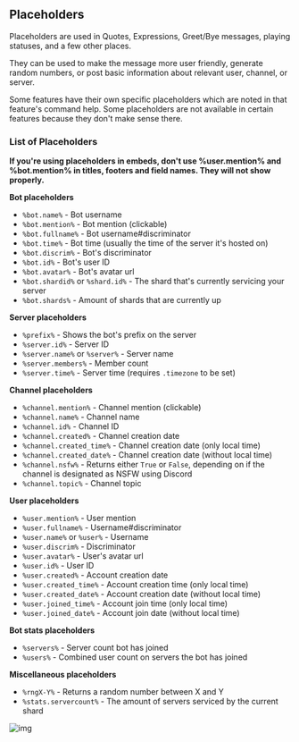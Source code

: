 ## Placeholders

Placeholders are used in Quotes, Expressions, Greet/Bye messages, playing statuses, and a few other places.

They can be used to make the message more user friendly, generate random numbers, or post basic information about relevant user, channel, or server.

Some features have their own specific placeholders which are noted in that feature's command help. Some placeholders are not available in certain features because they don't make sense there.

### List of Placeholders

**If you're using placeholders in embeds, don't use %user.mention% and %bot.mention% in titles, footers and field names. They will not show properly.**

**Bot placeholders**

- `%bot.name%` - Bot username
- `%bot.mention%` - Bot mention (clickable)
- `%bot.fullname%` - Bot username#discriminator
- `%bot.time%` - Bot time (usually the time of the server it's hosted on)
- `%bot.discrim%` - Bot's discriminator
- `%bot.id%` - Bot's user ID
- `%bot.avatar%` - Bot's avatar url
- `%bot.shardid%` or `%shard.id%` - The shard that's currently servicing your server
- `%bot.shards%` - Amount of shards that are currently up

**Server placeholders**

- `%prefix%` - Shows the bot's prefix on the server
- `%server.id%` - Server ID
- `%server.name%` or `%server%` - Server name
- `%server.members%` - Member count
- `%server.time%` - Server time (requires `.timezone` to be set)

**Channel placeholders**

- `%channel.mention%` - Channel mention (clickable)
- `%channel.name%` - Channel name
- `%channel.id%` - Channel ID
- `%channel.created%` - Channel creation date
- `%channel.created_time%` - Channel creation date (only local time)
- `%channel.created_date%` - Channel creation date (without local time)
- `%channel.nsfw%` - Returns either `True` or `False`, depending on if the channel is designated as NSFW using Discord
- `%channel.topic%` - Channel topic

**User placeholders**

- `%user.mention%` - User mention
- `%user.fullname%` - Username#discriminator
- `%user.name%` or `%user%` - Username
- `%user.discrim%` - Discriminator
- `%user.avatar%` - User's avatar url
- `%user.id%` - User ID
- `%user.created%` - Account creation date 
- `%user.created_time%` - Account creation time (only local time)
- `%user.created_date%` - Account creation date (without local time)
- `%user.joined_time%` - Account join time (only local time)
- `%user.joined_date%` - Account join date (without local time)

**Bot stats placeholders**

- `%servers%` - Server count bot has joined
- `%users%` - Combined user count on servers the bot has joined

**Miscellaneous placeholders**

- `%rngX-Y%` - Returns a random number between X and Y
- `%stats.servercount%` - The amount of servers serviced by the current shard

![img](https://i.imgur.com/0wZsi1n.png)


